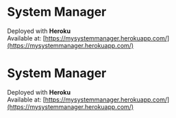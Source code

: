 # System Manager

Deployed with **Heroku**  
Available at: [https://mysystemmanager.herokuapp.com/](https://mysystemmanager.herokuapp.com/)

# System Manager

Deployed with **Heroku**  
Available at: [https://mysystemmanager.herokuapp.com/](https://mysystemmanager.herokuapp.com/)
